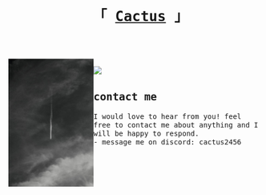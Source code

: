 
<div id="user-content-toc" align="center">
  <ul>
    <summary>
            <h1 style="display: inline-block;">
                <samp>
                    「 <a href="https://forums.x-plane.org/index.php?/profile/984286-cactus2456/">Cactus</a> 」
                    <br>
                    <br>
                </samp>
        </h1>
    </summary>
  </ul>
</div>

<a href="https://1nf.me"><img align="left" width="170" src="https://raw.githubusercontent.com/iasxp/iasxp/main/DSC05946.jpeg"></a>

<div>
<img src="https://skillicons.dev/icons?i=c,cpp,lua,linux,vim,vscode,discord,blender,java,flutter&perline=5" style="padding-top: 15px;"/>
<h2><samp>contact me</samp></h2>
<samp>I would love to hear from you! feel free to contact me about anything and I will be happy to respond.</samp>
</br>
<samp>
- message me on discord: <a>cactus2456</a></br>
</samp>
</div>











<!--
### My Projects
| Project Description | Languages | Type |
|---|---|---|
| ✈️ [ATR72-600](https://forums.x-plane.org/index.php?/forums/topic/265430-dynamic-sim-atr-72600/) Coding displays, systems, and more for an ATR-72 simulation in X-Plane. | C++ | Closed source (payware) |
| ✈️ [Saab 2000](https://forums.x-plane.org/index.php?/forums/topic/250977-saab-2000-for-x-plane/&) High fidelity systems simulation of the SAAB 2000 airplane.  | C++, lua | Payware, Closed source (licence undecided) |
| ✈️ [Boeing 777-300er](https://github.com/Stratosphere-Studios/777-300ER) Lower EICAS. | lua | Freeware, some [restrictions](https://github.com/Stratosphere-Studios/777-300ER/blob/master/LICENSE) |
| ✈ [Airbus a318](https://github.com/x-bureau/Airbus-A318) Working on a deep simulation of the Airbus a320 series transponder and radios.   | C++, lua | Freeware, CC-BY-4.0 |
| ☁ [App for fighting hunger sustainably](https://hungerheroes.net/)| Dart | Unreleased |
| 📲 Released calculator app on the IOS store, with features not available on other apps. | Swift | Free, closed source. |
| ⚙ [Autocomplete for SASL](https://github.com/IASXP/SASL-for-vs-code) Using automation, I made a snippets file for VScode consisting of over 20,000 lines. | Python | Free, Open Source |


### My Skills
C++, Lua, Python. C++ being my favorites.


[![IASXP](https://github-readme-stats.vercel.app/api?username=IASXP)](https://github.com/IASXP)

-->



<!--
**IASXP/IASXP** is a ✨ _special_ ✨ repository because its `README.md` (this file) appears on your GitHub profile.

Here are some ideas to get you started:

- 🔭 I’m currently working on ...
- 🌱 I’m currently learning ...
- 👯 I’m looking to collaborate on ...
- 🤔 I’m looking for help with ...
- 💬 Ask me about ...
- 📫 How to reach me: ...
- 😄 Pronouns: ...
- ⚡ Fun fact: ...
-->
